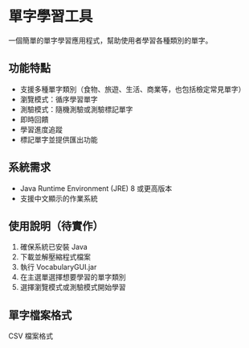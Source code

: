 # 單字學習工具

一個簡單的單字學習應用程式，幫助使用者學習各種類別的單字。

## 功能特點
- 支援多種單字類別（食物、旅遊、生活、商業等，也包括檢定常見單字）
- 瀏覽模式：循序學習單字
- 測驗模式：隨機測驗或測驗標記單字
- 即時回饋
- 學習進度追蹤
- 標記單字並提供匯出功能

## 系統需求
- Java Runtime Environment (JRE) 8 或更高版本
- 支援中文顯示的作業系統

## 使用說明（待實作）
1. 確保系統已安裝 Java
2. 下載並解壓縮程式檔案
3. 執行 VocabularyGUI.jar
4. 在主選單選擇想要學習的單字類別
5. 選擇瀏覽模式或測驗模式開始學習

## 單字檔案格式
CSV 檔案格式
